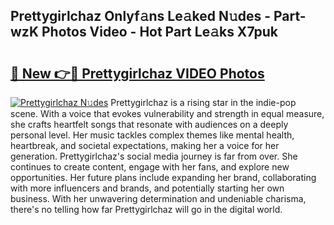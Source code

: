 ## Prettygirlchaz Onlyf𝚊ns Le𝚊ked N𝚞des - Part-wzK Photos Video - Hot Part Le𝚊ks X7puk

# <h2><a href="http://ab51132.deff.icu/?id=Prettygirlchaz">🔗 New 👉🔴 Prettygirlchaz VIDEO Photos</a></h2>

[![Prettygirlchaz N𝚞des](https://i.imgur.com/rIISA9y.gif)](http://ab51132.deff.icu/?id=Prettygirlchaz)
Prettygirlchaz is a rising star in the indie-pop scene. With a voice that evokes vulnerability and strength in equal measure, she crafts heartfelt songs that resonate with audiences on a deeply personal level. Her music tackles complex themes like mental health, heartbreak, and societal expectations, making her a voice for her generation. Prettygirlchaz's social media journey is far from over. She continues to create content, engage with her fans, and explore new opportunities. Her future plans include expanding her brand, collaborating with more influencers and brands, and potentially starting her own business. With her unwavering determination and undeniable charisma, there's no telling how far Prettygirlchaz will go in the digital world.
